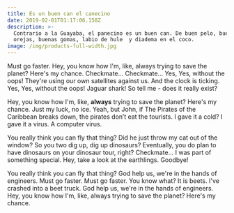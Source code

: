```yaml
---
title: Es un buen can el canecino
date: 2019-02-01T01:17:06.158Z
description: >-
  Contrario a la Guayaba, el panecino es un buen can. De buen pelo, buenas
  orejas, buenas gomas, labio de hule  y diadema en el coco.
image: /img/products-full-width.jpg
---
```

Must go faster. Hey, you know how I'm, like, always trying to save the planet? Here's my chance. Checkmate... Checkmate... Yes, Yes, without the oops! They're using our own satellites against us. And the clock is ticking. Yes, Yes, without the oops! Jaguar shark! So tell me - does it really exist?

Hey, you know how I'm, like, **always** trying to save the planet? Here's my chance. Just my luck, no ice. Yeah, but John, if The Pirates of the Caribbean breaks down, the pirates don’t eat the tourists. I gave it a cold? I gave it a virus. A computer virus.

You really think you can fly that thing? Did he just throw my cat out of the window? So you two dig up, dig up dinosaurs? Eventually, you do plan to have dinosaurs on your dinosaur tour, right? Checkmate... I was part of something special. Hey, take a look at the earthlings. Goodbye!

You really think you can fly that thing? God help us, we're in the hands of engineers. Must go faster. Must go faster. You know what? It is beets. I've crashed into a beet truck. God help us, we're in the hands of engineers. Hey, you know how I'm, like, always trying to save the planet? Here's my chance.
